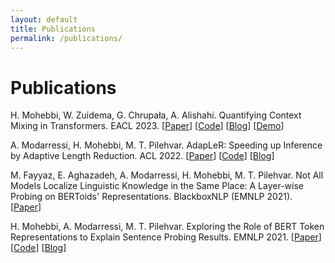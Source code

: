 ```yaml
---
layout: default
title: Publications
permalink: /publications/
---
```


# Publications

H. Mohebbi, W. Zuidema, G. Chrupała, A. Alishahi. Quantifying Context Mixing in Transformers. EACL 2023. [[Paper](https://arxiv.org/abs/2301.12971)] [[Code](https://github.com/hmohebbi/ValueZeroing)] [[Blog](https://hmohebbi.github.io/blog/value-zeroing)] [[Demo](https://huggingface.co/spaces/amsterdamNLP/value-zeroing)]

A. Modarressi, H. Mohebbi, M. T. Pilehvar. AdapLeR: Speeding up Inference by Adaptive Length Reduction. ACL 2022. [[Paper](https://aclanthology.org/2022.acl-long.1/)] [[Code](https://github.com/amodaresi/AdapLeR)] [[Blog](http://www.amodarressi.com/AdapLeR/)]

M. Fayyaz, E. Aghazadeh, A. Modarressi, H. Mohebbi, M. T. Pilehvar. Not All Models Localize Linguistic Knowledge in the Same Place: A Layer-wise Probing on BERToids' Representations. BlackboxNLP (EMNLP 2021). [[Paper](https://aclanthology.org/2021.blackboxnlp-1.29/)]

H. Mohebbi, A. Modarressi, M. T. Pilehvar. Exploring the Role of BERT Token Representations to Explain Sentence Probing Results. EMNLP 2021. [[Paper](https://aclanthology.org/2021.emnlp-main.61/)] [[Code](https://github.com/hmohebbi/explain-probing-results)] [[Blog](https://hmohebbi.github.io//blog/explain-probing-results)]
